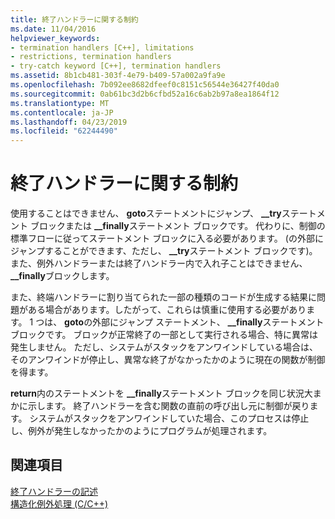 ```yaml
---
title: 終了ハンドラーに関する制約
ms.date: 11/04/2016
helpviewer_keywords:
- termination handlers [C++], limitations
- restrictions, termination handlers
- try-catch keyword [C++], termination handlers
ms.assetid: 8b1cb481-303f-4e79-b409-57a002a9fa9e
ms.openlocfilehash: 7b092ee8682dfeef0c8151c56544e36427f40da0
ms.sourcegitcommit: 0ab61bc3d2b6cfbd52a16c6ab2b97a8ea1864f12
ms.translationtype: MT
ms.contentlocale: ja-JP
ms.lasthandoff: 04/23/2019
ms.locfileid: "62244490"
---
```

# <a name="restrictions-on-termination-handlers"></a>終了ハンドラーに関する制約

使用することはできません、 **goto**ステートメントにジャンプ、 **__try**ステートメント ブロックまたは **__finally**ステートメント ブロックです。 代わりに、制御の標準フローに従ってステートメント ブロックに入る必要があります。 (の外部にジャンプすることができます、ただし、 **__try**ステートメント ブロックです)。また、例外ハンドラーまたは終了ハンドラー内で入れ子ことはできません、 **__finally**ブロックします。

また、終端ハンドラーに割り当てられた一部の種類のコードが生成する結果に問題がある場合があります。したがって、これらは慎重に使用する必要があります。 1 つは、 **goto**の外部にジャンプ ステートメント、 **__finally**ステートメント ブロックです。 ブロックが正常終了の一部として実行される場合、特に異常は発生しません。 ただし、システムがスタックをアンワインドしている場合は、そのアンワインドが停止し、異常な終了がなかったかのように現在の関数が制御を得ます。

**return**内のステートメントを **__finally**ステートメント ブロックを同じ状況大まかに示します。 終了ハンドラーを含む関数の直前の呼び出し元に制御が戻ります。 システムがスタックをアンワインドしていた場合、このプロセスは停止し、例外が発生しなかったかのようにプログラムが処理されます。

## <a name="see-also"></a>関連項目

[終了ハンドラーの記述](../cpp/writing-a-termination-handler.md)<br/>
[構造化例外処理 (C/C++)](../cpp/structured-exception-handling-c-cpp.md)
